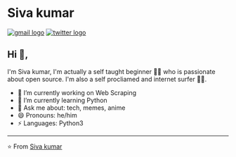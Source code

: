 # Siva kumar  
[![gmail logo](https://img.icons8.com/metro/26/000000/gmail-login.png)](mailto:tvsivakumar001@gmail.com)
[![twitter logo](https://img.icons8.com/android/24/000000/twitter.png)](https://twitter.com/tvsivakumar001)   

## Hi 👋, 
I'm Siva kumar, I'm actually a self taught beginner 👨‍💻 who is passionate about open source. I'm also a self procliamed and internet surfer 
🏄‍♂️. 

- 🔭 I’m currently working on Web Scraping
- 🌱 I’m currently learning Python
- 💬 Ask me about: tech, memes, anime
- 😄 Pronouns: he/him
-  ⚡ Languages: Python3

---
⭐️ From [Siva kumar](https://github.com/Sivakumar001)